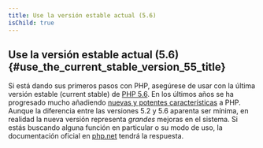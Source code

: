 ```yaml
---
title: Use la versión estable actual (5.6)
isChild: true
---
```


## Use la versión estable actual (5.6) {#use_the_current_stable_version_55_title}

Si está dando sus primeros pasos con PHP, asegúrese de usar con la última versión estable (current stable) de [PHP 5.6][php-release]. En los últimos años se ha progresado mucho añadiendo [nuevas y potentes características](#language_highlights) a PHP. Aunque la diferencia entre las versiones 5.2 y 5.6 aparenta ser mínima, en realidad la nueva versión representa _grandes_ mejoras en el sistema. Si estás buscando alguna función en particular o su modo de uso, la documentación oficial en [php.net][php-docs] tendrá la respuesta.

[php-release]: http://www.php.net/downloads.php
[php-docs]: http://www.php.net/manual/es/
